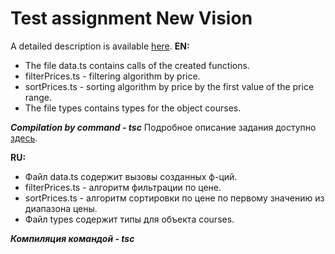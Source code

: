 # Test assignment New Vision
A detailed description is available [here](https://newgen-it.github.io/tests/front).
**EN:**
 - The file data.ts contains calls of the created functions.
 - filterPrices.ts - filtering algorithm by price.
 - sortPrices.ts - sorting algorithm by price by the first value of the
   price range.
 - The file types contains types for the object courses.
 

    

***Compilation by command - tsc***
Подробное описание задания доступно [здесь](https://newgen-it.github.io/tests/front).

**RU:**

 - Файл data.ts содержит вызовы созданных ф-ций.
 - filterPrices.ts - алгоритм фильтрации по цене.
 - sortPrices.ts - алгоритм сортировки по цене по первому значению из
   диапазона цены.
 - Файл types содержит типы для объекта courses.

***Компиляция командой - tsc***
